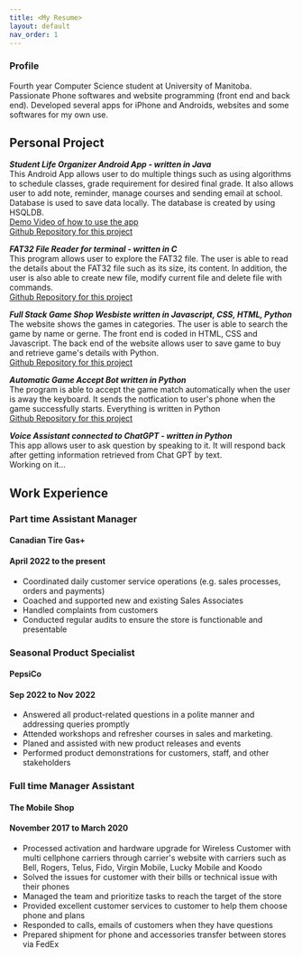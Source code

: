 ```yaml
---
title: <My Resume>
layout: default
nav_order: 1
---
```



### Profile

Fourth year Computer Science student at University of Manitoba. Passionate Phone softwares and website programming (front end and back end). Developed several apps for iPhone and Androids, websites and some softwares for my own use.

## Personal Project

***Student Life Organizer Android App - written in Java***\
  This Android App allows user to do multiple things such as using algorithms to schedule classes, grade requirement for desired final grade.
  It also allows user to add note, reminder, manage courses and sending email at school. Database is used to save data locally. The database is
  created by using HSQLDB.\
[Demo Video of how to use the app](https://www.youtube.com/watch?v=Gtj1fL2XPpg)\
[Github Repository for this project](https://github.com/tonnguyen123/Study-Manager)

***FAT32 File Reader for terminal - written in C***\
  This program allows user to explore the FAT32 file. The user is able to read the details about the FAT32 file such as its size, its content.
  In addition, the user is also able to create new file, modify current file and delete file with commands.\
  [Github Repository for this project](https://github.com/tonnguyen123/Reader-for-FAT-32-FILE)

***Full Stack Game Shop Wesbiste written in Javascript, CSS, HTML, Python***\
  The website shows the games in categories. The user is able to search the game by name or gerne. The front end is coded in HTML, CSS and Javascript.
  The back end of the website allows user to save game to buy and retrieve game's details with Python.\
  [Github Repository for this project](https://github.com/tonnguyen123/Full-Stack-Game-Shop-Website)

***Automatic Game Accept Bot written in Python***\
  The program is able to accept the game match automatically when the user is away the keyboard. It sends the notfication to user's phone when the game
  successfully starts. Everything is written in Python\
  [Github Repository for this project](https://github.com/tonnguyen123/Game-Auto-Match-Accept-Bot)
  
***Voice Assistant connected to ChatGPT - written in Python***\
  This app allows user to ask question by speaking to it. It will respond back after getting information retrieved from Chat GPT by text.\
  Working on it...

## Work Experience

### Part time Assistant Manager
#### Canadian Tire Gas+ 
#### April 2022 to the present
- Coordinated daily customer service operations (e.g. sales processes, orders and payments)
- Coached and supported new and existing Sales Associates
- Handled complaints from customers
- Conducted regular audits to ensure the store is functionable and presentable


### Seasonal Product Specialist
#### PepsiCo 
#### Sep 2022 to Nov 2022 
- Answered all product-related questions in a polite manner and addressing queries promptly
- Attended workshops and refresher courses in sales and marketing.
- Planed and assisted with new product releases and events
- Performed product demonstrations for customers, staff, and other stakeholders

### Full time Manager Assistant
#### The Mobile Shop
#### November 2017 to March 2020
- Processed activation and hardware upgrade for Wireless Customer with multi cellphone carriers through carrier's
website with carriers such as Bell, Rogers, Telus, Fido, Virgin Mobile, Lucky Mobile and Koodo
- Solved the issues for customer with their bills or technical issue with their phones
- Managed the team and prioritize tasks to reach the target of the store
- Provided excellent customer services to customer to help them choose phone and plans
- Responded to calls, emails of customers when they have questions
- Prepared shipment for phone and accessories transfer between stores via FedEx


